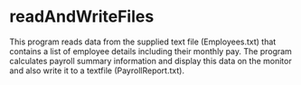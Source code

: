 # readAndWriteFiles
This program reads data from the supplied text file (Employees.txt) that contains a list of employee details including their
monthly pay. The program calculates payroll summary information and display this data on the monitor and also write it to a
textfile (PayrollReport.txt).
